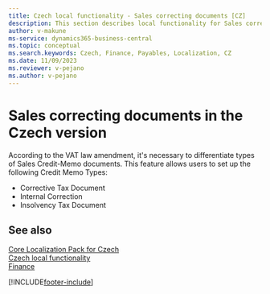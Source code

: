```yaml
---
title: Czech local functionality - Sales correcting documents [CZ] 
description: This section describes local functionality for Sales correcting documents in the Czech version.
author: v-makune
ms-service: dynamics365-business-central
ms.topic: conceptual
ms.search.keywords: Czech, Finance, Payables, Localization, CZ
ms.date: 11/09/2023
ms.reviewer: v-pejano
ms.author: v-pejano
---
```



# Sales correcting documents in the Czech version

According to the VAT law amendment, it's necessary to differentiate types of Sales Credit-Memo documents. This feature allows users to set up the following Credit Memo Types:

- Corrective Tax Document
- Internal Correction
- Insolvency Tax Document

## See also

[Core Localization Pack for Czech](ui-extensions-core-localization-pack-cz.md)  
[Czech local functionality](czech-local-functionality.md)  
[Finance](../../finance.md)  


[!INCLUDE[footer-include](../../includes/footer-banner.md)]